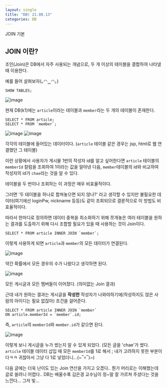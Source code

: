 ```yaml
---
layout: single
title: "DB) 21.08.13"
categories: DB
---
```

JOIN 기본

## JOIN 이란?

조인(Join)은 DB에서 자주 사용되는 개념으로, 두 개 이상의 테이블을 결합하여 나타낼 때 이용한다.

예를 들어 살펴보자(｡◠‿◠｡)

```
SHOW TABLES;
```
![image](https://user-images.githubusercontent.com/52832956/129370940-7c8c1aa4-463a-49b2-a3b6-44b30fa93505.png)

현재 DB(k1)에는 `article`이라는 테이블과 `member`라는 두 개의 테이블이 존재한다.

```
SELECT * FROM article;
SELECT * FROM `member`;
```
![image](https://user-images.githubusercontent.com/52832956/129371194-93f9d0ce-54b9-4808-9936-d5e710b40872.png)
![image](https://user-images.githubusercontent.com/52832956/129371238-73c3e205-68cf-4881-9578-ad8ac8672f47.png)

각각의 테이블에 들어있는 데이터이다. (`article` 테이블 같은 경우는 jsp, html로 웹 연결했던 그 테이블)

이런 상황에서 사용자가 게시물 1번의 작성자 id를 알고 싶어한다면 `article` 테이블의 `memberId` 칼럼을 조회하여 1이라는 값을 알아낸 다음,
`member`테이블의 id와 비교하여 작성자의 id가 `chae`라는 것을 알 수 있다.

테이블을 두 번이나 조회하는 이 과정은 매우 비효율적이다. 

그러면 '두 테이블을 하나로 합쳐놓으면 되지 않나?' 라고 생각할 수 있지만 불필요한 데이터(여기에선 loginPw, nickname 등등)도 같이 조회되므로 결론적으로 이 방법도 비효율적이다.

따라서 한마디로 정의하면 데이터 중복을 최소화하기 위해 쪼개놓은 여러 테이블을 원하는 결과를 도출하기 위해 다시 조합할 필요가 있을 때 사용하는 것이 Join이다.

```
SELECT * FROM article INNER JOIN `member`;
```

이렇게 사용하게 되면 `article`과 `member`의 모든 데이터가 연결된다. 

![image](https://user-images.githubusercontent.com/52832956/129373499-92f97edb-7431-439d-a1f5-227d18499509.png)

약간 확률에서 모든 경우의 수가 나왔다고 생각하면 된다. 

![image](https://user-images.githubusercontent.com/52832956/129374268-2fd5c4c1-98b7-409c-b415-c71b1d84de0f.png)

모든 게시글과 모든 멤버들이 이어졌다. (의미없는 Join 결과)

근데 내가 원하는 결과는 게시글을 __작성한__ 작성자가 나와야하기에(작성하지도 않은 사람의 아이디는 필요 없잖아) 조건을 걸어준다.

```
SELECT * FROM article INNER JOIN `member`
ON article.memberId = `member`.id;
```

즉, `article`의 `memberId`와 `member.id`가 같으면 된다. 

![image](https://user-images.githubusercontent.com/52832956/129374629-d46fe3ad-ef99-4683-a9fc-d6a6cc344631.png)

이렇게 보니 게시글을 누가 썼는지 알 수 있게 되었다. (모든 글을 'chae'가 썼다. `article` 테이블 데이터 삽입 때 모든 `memberId`를 1로 해서 ; 내가 고려하지 못한 부분이다ㅋㅋ 귀찮아서 그냥 다 1로 넣었더니...(~‾▿‾)~)

다음 글에는 더욱 난이도 있는 Join 연산을 가지고 오겠다.. 뭔가 머리로는 이해했는데 글로 쓸려니 어렵다.. DB는 배울수록 김은경 교수님이 정~말 잘 가르쳐 주셨다는 것을 느낀다... 그저 빛...
